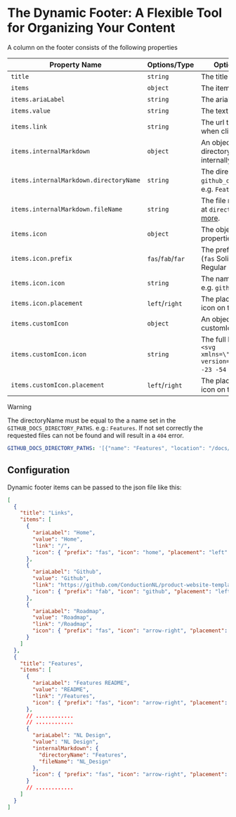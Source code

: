 # The Dynamic Footer: A Flexible Tool for Organizing Your Content

<!-- The dynamic footer in the Product Website Template is a powerful feature that allows you to add folders to the main footer of your product page. This provides a flexible and intuitive way to organize and navigate your content. -->

<!-- When you add a folder to the main menu, the template automatically creates a submenu item for each markdown file in that folder. This means that each markdown file becomes its own page under the corresponding main menu item. It's a simple and efficient way to structure your content and make it easily accessible to visitors.

There's one exception to this rule: the `README.md` file. Instead of becoming a submenu item, the `README.md` file is used as the page for the main menu item itself. This means that when a visitor clicks on the main menu item, they're taken to a page displaying the content of the `README.md` file.

This feature also provides a neat trick for creating a menu item without a submenu. If you want a menu item to lead directly to a single page without any subpages, you can simply create a folder that contains only a `README.md` file. When a visitor clicks on this menu item, they'll be taken directly to the page displaying the content of the `README.md` file. -->

A column on the footer consists of the following properties

| Property Name                          | Options/Type      | Optional Values and Their Use                                                                                                                         |
| -------------------------------------- | ----------------- | ----------------------------------------------------------------------------------------------------------------------------------------------------- |
| `title`                                | `string`          | The title of the footer column.                                                                                                                       |
| `items`                                | `object`          | The items displayed in the column                                                                                                                     |
| `items.ariaLabel`                      | `string`          | The ariaLabel of the displayed item.                                                                                                                  |
| `items.value`                          | `string`          | The text that wil be displayed.                                                                                                                       |
| `items.link`                           | `string`          | The url that the item wil be linked to when clicked.                                                                                                  |
| `items.internalMarkdown`               | `object`          | An object that contains the directoryName and fileName to internally link to.                                                                         |
| `items.internalMarkdown.directoryName` | `string`          | The directory name set the `github_docs_directory_paths` variable e.g. `Features`.                                                                    |
| `items.internalMarkdown.fileName`      | `string`          | The file name thats in the directory set at `directoryName` e.g. `README` [Read more](#warning).                                                                            |
| `items.icon`                           | `object`          | The object of the icon containing de properties of a [Font Awesome](https://fontawesome.com/) icon.                                                   |
| `items.icon.prefix`                    | `fas`/`fab`/`far` | The prefix of the Font Awesome icon (`fas` Solid icon), (`fab` Brand icon), (`far` Regular icon).                                                     |
| `items.icon.icon`                      | `string`          | The name of the Font Awesome icon e.g. `github`.                                                                                                      |
| `items.icon.placement`                 | `left`/`right`    | The placement of the Font Awesome icon on the `left` or `right`.                                                                                      |
| `items.customIcon`                     | `object`          | An object containing properties for a customIcon.                                                                                                     |
| `items.customIcon.icon`                | `string`          | The full lenght string of an icon e.g. `"<svg xmlns=\"http://www.w3.org/2000/svg\" version=\"1.0\" ........ -2 0 -27 -23 -54 -50z\" /> </g> </svg>"`. |
| `items.customIcon.placement`           | `left`/`right`    | The placement of the Font Awesome icon on the `left` or `right`.                                                                                      |

> [!WARNING]  
> The directoryName must be equal to the a name set in the `GITHUB_DOCS_DIRECTORY_PATHS`.
> e.g.: `Features`. If not set correctly the requested files can not be found and will result in a `404` error.
>
> ```yaml
> GITHUB_DOCS_DIRECTORY_PATHS: '[{"name": "Features", "location": "/docs/features"}, {"name": "Roadmap", "location": "/docs/roadmap"}, {"name": "Usecases", "location": "/docs/usecases"}]'
> ```

## Configuration

Dynamic footer items can be passed to the json file like this:

```json
[
  {
    "title": "Links",
    "items": [
      {
        "ariaLabel": "Home",
        "value": "Home",
        "link": "/",
        "icon": { "prefix": "fas", "icon": "home", "placement": "left" }
      },
      {
        "ariaLabel": "Github",
        "value": "Github",
        "link": "https://github.com/ConductionNL/product-website-template",
        "icon": { "prefix": "fab", "icon": "github", "placement": "left" }
      },
      {
        "ariaLabel": "Roadmap",
        "value": "Roadmap",
        "link": "/Roadmap",
        "icon": { "prefix": "fas", "icon": "arrow-right", "placement": "left" }
      }
    ]
  },
  {
    "title": "Features",
    "items": [
      {
        "ariaLabel": "Features README",
        "value": "README",
        "link": "/Features",
        "icon": { "prefix": "fas", "icon": "arrow-right", "placement": "left" }
      },
      // ............
      // ............
      {
        "ariaLabel": "NL Design",
        "value": "NL Design",
        "internalMarkdown": {
          "directoryName": "Features",
          "fileName": "NL_Design"
        },
        "icon": { "prefix": "fas", "icon": "arrow-right", "placement": "left" }
      }
      // ............
    ]
  }
]
```
